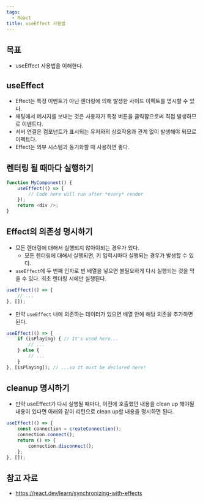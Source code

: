 ```yaml
---
tags:
  - React
title: useEffect 사용법
---
```



## 목표

- useEffect 사용법을 이해한다.

## useEffect

- Effect는 특정 이벤트가 아닌 렌더링에 의해 발생한 사이드 이펙트를 명시할 수 있다.
- 채팅에서 메시지를 보내는 것은 사용자가 특정 버튼을 클릭함으로써 직접 발생하므로 이벤트다.
- 서버 연결은 컴포넌트가 표시되는 유저와의 상호작용과 관계 없이 발생해야 되므로 이펙트다.
- Effect는 외부 시스템과 동기화할 때 사용하면 좋다.

## 렌터링 될 때마다 실행하기

```js
function MyComponent() {  
	useEffect(() => {  
		// Code here will run after *every* render  
	});  
	return <div />;  
}
```

## Effect의 의존성 명시하기

- 모든 렌더링에 대해서 실행되지 않아야되는 경우가 있다.
	- 모든 렌더링에 대해서 실행되면, 키 입력시마다 실행되는 경우가 발생할 수 있다.
- `useEffect`에 두 번째 인자로 빈 배열을 넣으면 불필요하게 다시 실행되는 것을 막을 수 있다. 최초 렌더링 시에만 실행된다.

```js
useEffect(() => {  
	// ...  
}, []);
```

- 만약 `useEffect` 내에 의존하는 데이터가 있으면 배열 안에 해당 의존을 추가하면 된다.

```js
useEffect(() => {  
	if (isPlaying) { // It's used here...  
		// ...  
	} else {  
		// ...  
	}  
}, [isPlaying]); // ...so it must be declared here!
```

## cleanup 명시하기

- 만약 useEffect가 다시 실행될 때마다, 이전에 호출했던 내용을 clean up 해야될 내용이 있다면 아래와 같이 리턴으로 clean up할 내용을 명시하면 된다.

```js
useEffect(() => {  
	const connection = createConnection();  
	connection.connect();  
	return () => {  
		connection.disconnect();  
	};  
}, []);
```

## 참고 자료

- https://react.dev/learn/synchronizing-with-effects
